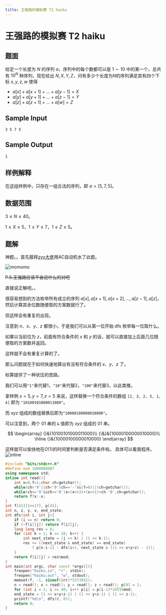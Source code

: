 ```yaml
---
title: 王强路的模拟赛 T2 haiku
---
```


# 王强路的模拟赛 T2 haiku

<vue-metadata author="swwind" time="2017-09-16"></vue-metadata>

## 题面

给定一个长度为 $N$ 的序列 $a$，序列中的每个数都可以是 $1 \sim 10$ 中的某一个，总共有 $10^N$ 种序列，现在给出 $N,X,Y,Z$，问有多少个长度为$N$的序列满足其有四个下标 $x,y,z,w$ 使得

- $a[x]+a[x+1]+...+a[y-1]=X$
- $a[y]+a[y+1]+...+a[z-1]=Y$
- $a[z]+a[z+1]+...+a[w]=Z$

## Sample Input

```
3 5 7 5
```

## Sample Output

```
1
```

## 样例解释

在这组样例中，只存在一组合法的序列，即 $a = [5,7,5]$。

## 数据范围

$3 \le N \le 40$。

$1 \le X \le 5$，$1 \le Y \le 7$，$1 \le Z \le 5$。

## 题解

神题。。首先膜拜[zyy大佬](http://blog.csdn.net/zhouyuyang233/)用AC自动机水了此题。

![momomo](/assets/momomo.gif)

~~P.S.王强路应该不会说什么的对吧~~

直接说正解吧。。

很容易想到的方法枚举所有成立的序列 $a[x],a[x+1],a[x+2],...,a[z-1],a[z]$，然后计算其余位数随便取的方案数就行了。

但这样会有重复的出现。

注意到 $n$、$x$、$y$、$z$ 都很小，于是我们可以从第一位开始 dfs 枚举每一位取什么。

如果以当前位为 $z$，前面有符合条件的 $x$ 和 $y$ 的话，就可以直接加上后面几位随便取的方案数并返回。

这样就不会有重复计算的了。

那么问题就在于如何快速地算出有没有符合条件的 $x$、$y$、$z$ 了。

标算提供了一种状压的思路。

我们可以用`"1"`来代替1，`"10"`来代替2，`"100"`来代替3，以此类推。

拿样例 $x=5,y=7,z=5$ 来说，这样替换一个符合条件的数组 `[2, 3, 2, 5, 1, 4]` 即为 `"10100101000011000"`。

而 $xyz$ 组成的数组替换后即为`"10000100000010000"`。

可以注意到，两个 01 串的 `&` 值即为 $xyz$ 组成的 01 串。

$$
\begin{array}
{}&{10100101000011000}\\
{\&}&{10000100000010000}\\
\hline
{}&{10000100000010000}
\end{array}
$$

这样就可以愉快地在$O(1)$的时间里判断是否满足条件啦。
具体可以看我程序。
![inline](/assets/huaji.png)

```cpp
#include "bits/stdc++.h"
#define mod 1000000007
using namespace std;
inline int read(){
	int x=0,f=1;char ch=getchar();
	while(ch>'9'||ch<'0')ch=='-'&&(f=0)||(ch=getchar());
	while(ch<='9'&&ch>='0')x=(x<<3)+(x<<1)+ch-'0',ch=getchar();
	return f?x:-x;
}
int f[41][1<<17], p[41];
int n, z, y, x, end_state;
int dfs(int i, int j){
	if (i == n) return 0;
	if (~f[i][j]) return f[i][j];
	long long res = 0;
	for (int k = 1; k <= 10; k++) {
		int next_state = (j << k) | (1 << k-1);
		res += ((next_state & end_state) == end_state)
			? p[n-i-1] : dfs(i+1, next_state & ((1 << x+y+z) - 1));
	}
	return f[i][j] = res%mod;
}
int main(int argc, char const *argv[]){
	freopen("haiku.in", "r", stdin);
	freopen("haiku.out", "w", stdout);
	memset(f, -1, sizeof(int)*5373952);
	n = read(); x = read(); y = read(); z = read(); p[0] = 1;
	for (int i = 1; i <= 40; i++) p[i] = p[i-1]*10ll%mod;
	end_state = (1 << x+y+z-1) | (1 << y+z-1) | (1 << z-1);
	printf("%d\n", dfs(0, 0));
	return 0;
}
```
